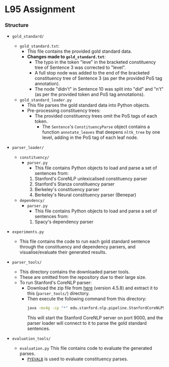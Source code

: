 # L95 Assignment

### Structure

- `gold_standard/`
    - `gold_standard.txt`:
        - This file contains the provided gold standard data.
        - **Changes made to `gold_standard.txt`**:
            - The typo in the token "leve" in the bracketed constituency tree of Sentence 3 was corrected to "level".
            - A full stop node was added to the end of the bracketed constituency tree of Sentence 3 (as per the provided PoS tag annotation).
            - The node "didn't" in Sentence 10 was split into "did" and "n't" (as per the provided token and PoS tag annotations).
    - `gold_standard_loader.py`
        - This file parses the gold standard data into Python objects.
        - Pre-processing constituency trees:
            - The provided constituency trees omit the PoS tags of each token.
                - The `Sentence`'s `ConstituencyParse` object contains a function `annotate_leaves` that deepens `nltk_tree` by one level, adding in the PoS tag of each leaf node.

- `parser_loader/`
    - `constituency/`
        - `parser.py`
            - This file contains Python objects to load and parse a set of sentences from:
            1. Stanford's CoreNLP unlexicalised constituency parser
            2. Stanford's Stanza constituency parser
            3. Berkeley's constituency parser
            4. Berkeley's Neural constituency parser (Benepar)
    - `dependency/`
        - `parser.py`
            - This file contains Python objects to load and parse a set of sentences from:
            1. Spacy's dependency parser

- `experiments.py`
    - This file contains the code to run each gold standard sentence through the constituency and dependency parsers, and visualise/evaluate their generated results.

- `parser_tools/`
    - This directory contains the downloaded parser tools.
    - These are omitted from the repository due to their large size.
    - To run Stanford's CoreNLP parser:
        - Download the zip file from [here](https://stanfordnlp.github.io/CoreNLP/download.html) (version 4.5.8) and extract it to this (`parser_tools/`) directory.
        - Then execute the following command from this directory:
            ```bash
            java -mx4g -cp "*" edu.stanford.nlp.pipeline.StanfordCoreNLPServer -status_port 9000 -port 9000 -timeout 15000
            ```
            This will start the Stanford CoreNLP server on port 9000, and the parser loader will connect to it to parse the gold standard sentences.

- `evaluation_tools/`
    - `evaluation.py`
    This file contains code to evaluate the generated parses.
        - [`PYEVALB`](https://pypi.org/project/PYEVALB/) is used to evaluate constituency parses.